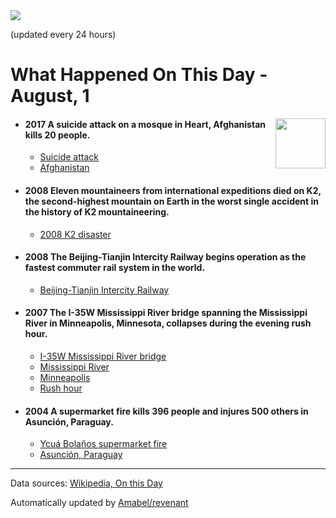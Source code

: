 <img src="https://img.shields.io/badge/last%20updated%20at-2020--08--01%2000%3A09%20(UTC)-brightgreen?style=for-the-badge">

(updated every 24 hours)

# What Happened On This Day - August, 1

<img align="right" src="https://user-images.githubusercontent.com/12688422/87848414-3e9d0800-c91b-11ea-84df-7ebcb2c52b8d.png" width="80px">

- #### 2017 A suicide attack on a mosque in Heart, Afghanistan kills 20 people.

  - [Suicide attack](https://wikipedia.org/wiki/Suicide_attack)
  - [Afghanistan](https://wikipedia.org/wiki/Afghanistan)

- #### 2008 Eleven mountaineers from international expeditions died on K2, the second-highest mountain on Earth in the worst single accident in the history of K2 mountaineering.

  - [2008 K2 disaster](https://wikipedia.org/wiki/2008_K2_disaster)

- #### 2008 The Beijing-Tianjin Intercity Railway begins operation as the fastest commuter rail system in the world.

  - [Beijing-Tianjin Intercity Railway](https://wikipedia.org/wiki/Beijing%E2%80%93Tianjin_Intercity_Railway)

- #### 2007 The I-35W Mississippi River bridge spanning the Mississippi River in Minneapolis, Minnesota, collapses during the evening rush hour.

  - [I-35W Mississippi River bridge](https://wikipedia.org/wiki/I-35W_Mississippi_River_bridge)
  - [Mississippi River](https://wikipedia.org/wiki/Mississippi_River)
  - [Minneapolis](https://wikipedia.org/wiki/Minneapolis)
  - [Rush hour](https://wikipedia.org/wiki/Rush_hour)

- #### 2004 A supermarket fire kills 396 people and injures 500 others in Asunción, Paraguay.

  - [Ycuá Bolaños supermarket fire](https://wikipedia.org/wiki/Ycu%C3%A1_Bola%C3%B1os_supermarket_fire)
  - [Asunción, Paraguay](https://wikipedia.org/wiki/Asunci%C3%B3n,_Paraguay)
---

Data sources: [Wikipedia, On this Day](https://byabbe.se/on-this-day/)

Automatically updated by [Amabel/revenant](https://github.com/Amabel/revenant)